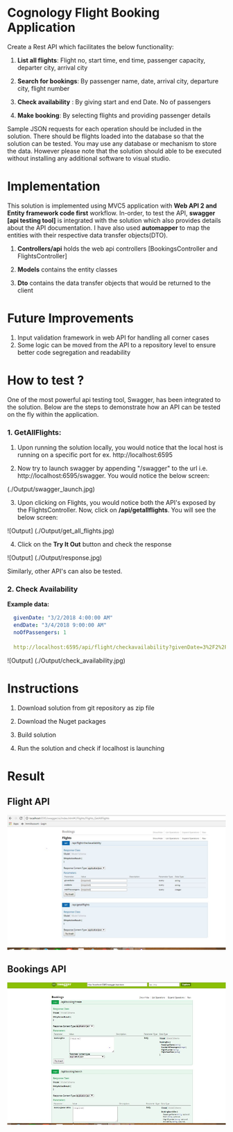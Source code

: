 # Cognology Flight Booking Application 

Create a Rest API which facilitates the below functionality:

1. **List all flights**:
Flight no, start time, end time, passenger capacity, departer city, arrival city

2. **Search for bookings**:
By passenger name, date, arrival city, departure city, flight number

3. **Check availability** :
By giving start and end Date. No of passengers

4. **Make booking**:
By selecting flights and providing passenger details

Sample JSON requests for each operation should be included in the solution. There should be flights loaded into the database so that the solution can be tested.
You may use any database or mechanism to store the data. However please note that the solution should able to be executed without installing any additional software to visual studio.

# Implementation

This solution is implemented using MVC5 application with **Web API 2 and Entity framework code first** workflow. In-order, to test the API, **swagger [api testing tool]** is integrated with the solution which also provides details about the API documentation. I have also used **automapper** to map the entities with their respective data transfer objects(DTO).

1. **Controllers/api** holds the web api controllers [BookingsController and FlightsController]
 
2. **Models** contains the entity classes
 
3. **Dto** contains the data transfer objects that would be returned to the client


# Future Improvements

1. Input validation framework in web API for handling all corner cases
2. Some logic can be moved from the API to a repository level to ensure better code segregation and readability

# How to test ?

One of the most powerful api testing tool, Swagger, has been integrated to the solution. Below are the steps to demonstrate how an API can be tested on the fly within the application.

### 1. GetAllFlights:

1. Upon running the solution locally, you would notice that the local host is running on a specific port for ex. http://localhost:6595

2. Now try to launch swagger by appending "/swagger" to the url i.e. http://localhost:6595/swagger. You would notice the below screen:

(./Output/swagger_launch.jpg)

3. Upon clicking on Flights, you would notice both the API's exposed by the FlightsController. Now, click on **/api/getallflights**. You will see the below screen:

![Output] (./Output/get_all_flights.jpg)

4. Click on the **Try It Out** button and check the response

![Output] (./Output/response.jpg)

Similarly, other API's can also be tested.


### 2. Check Availability

**Example data:**


```yml
  givenDate: "3/2/2018 4:00:00 AM"
  endDate: "3/4/2018 9:00:00 AM"
  noOfPassengers: 1
  
  http://localhost:6595/api/flight/checkavailability?givenDate=3%2F2%2F2018%204%3A00%3A00%20AM&endDate=3%2F4%2F2018%209%3A00%3A00%20AM&noOfPassengers=1

  ```

![Output]  (./Output/check_availability.jpg)

# Instructions

1. Download solution from git repository as zip file

2. Download the Nuget packages

3. Build solution

4. Run the solution and check if localhost is launching


# Result

## Flight API

![Output](./Output/flight.jpg)

## Bookings API

![Output](./Output/booking.jpg)
